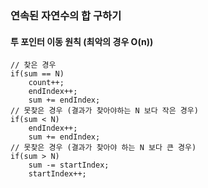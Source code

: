 
### 연속된 자연수의 합 구하기

#### 투 포인터 이동 원칙 (최악의 경우 O(n))
 
```
// 찾은 경우
if(sum == N)
    count++; 
    endIndex++; 
    sum += endIndex;
// 못찾은 경우 (결과가 찾아야하는 N 보다 작은 경우)
if(sum < N)
    endIndex++; 
    sum += endIndex;
// 못찾은 경우 (결과가 찾아야 하는 N 보다 큰 경우)
if(sum > N)
    sum -= startIndex; 
    startIndex++;
```